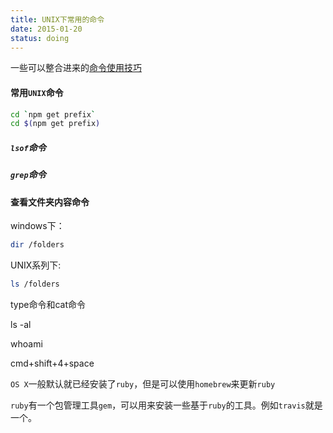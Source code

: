 ```yaml
---
title: UNIX下常用的命令
date: 2015-01-20
status: doing
---
```


一些可以整合进来的[命令使用技巧](http://www.ruanyifeng.com/blog/2016/10/npm_scripts.html)

#### 常用`UNIX`命令

```sh
cd `npm get prefix`
cd $(npm get prefix)
```

##### `lsof`命令

##### `grep`命令

#### 查看文件夹内容命令

windows下：

```sh
dir /folders
```

UNIX系列下:

```sh
ls /folders
```

type命令和cat命令

ls -al

whoami

cmd+shift+4+space

`OS X`一般默认就已经安装了`ruby`，但是可以使用`homebrew`来更新`ruby`

`ruby`有一个包管理工具`gem`，可以用来安装一些基于`ruby`的工具。例如`travis`就是一个。